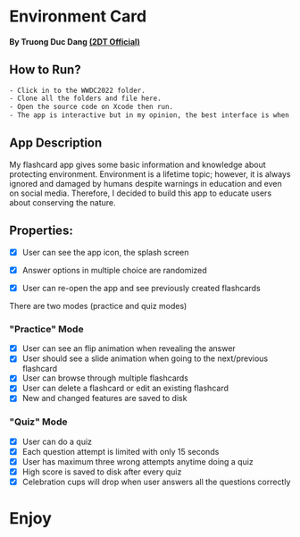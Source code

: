 # Environment Card
#### By Truong Duc Dang [(2DT Official)](https://www.youtube.com/channel/UC8suz7ZRvQ8mSRlu65ogJ1w)

## How to Run?
```bash
- Click in to the WWDC2022 folder.
- Clone all the folders and file here.
- Open the source code on Xcode then run.
- The app is interactive but in my opinion, the best interface is when we use iPhone 11.
```

## App Description
My flashcard app gives some basic information and knowledge about protecting environment. Environment is a lifetime topic; however, it is always ignored and damaged by humans despite warnings in education and even on social media. Therefore, I decided to build this app to educate users about conserving the nature.

## Properties: 
- [x] User can see the app icon, the splash screen
- [x] Answer options in multiple choice are randomized
- [x] User can re-open the app and see previously created flashcards


There are two modes (practice and quiz modes)
### "Practice" Mode
- [x] User can see an flip animation when revealing the answer
- [x] User should see a slide animation when going to the next/previous flashcard
- [x] User can browse through multiple flashcards
- [x] User can delete a flashcard or edit an existing flashcard
- [x] New and changed features are saved to disk

### "Quiz" Mode
- [x] User can do a quiz
- [x] Each question attempt is limited with only 15 seconds
- [x] User has maximum three wrong attempts anytime doing a quiz
- [x] High score is saved to disk after every quiz
- [x] Celebration cups will drop when user answers all the questions correctly

# Enjoy
